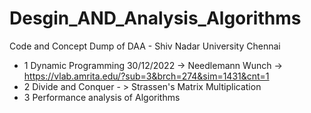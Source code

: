 # Desgin_AND_Analysis_Algorithms
Code and Concept Dump of DAA - Shiv Nadar University Chennai
- 1 Dynamic Programming 30/12/2022 -> Needlemann Wunch -> https://vlab.amrita.edu/?sub=3&brch=274&sim=1431&cnt=1
- 2 Divide and Conquer - > Strassen's Matrix Multiplication
- 3 Performance analysis of Algorithms
